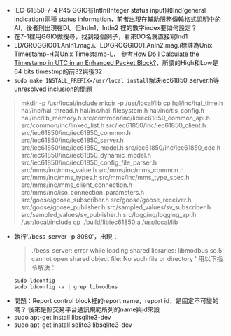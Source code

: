 - IEC-61850-7-4 P45 GGIO有IntIn(Integer status input)和Ind(general indication)兩種
status information，前者出現在輔助服務傳輸格式說明中的AI，後者則出現在DI。但IntIn1、IntIn2
裡的數字index要如何設定？
- 在7-1裡用GGIO做搜尋，找到幾個例子，看來DO名就直接寫Ind1
- LD/GROGGIO01.AnIn1.mag.i、LD/GROGGIO01.AnIn2.mag.i標註為Unix Timestamp-H與Unix Timestamp-L，
參考[How Do I Calculate the Timestamp in UTC in an Enhanced Packet Block?](https://ask.wireshark.org/question/15177/how-do-i-calculate-the-timestamp-in-utc-in-an-enhanced-packet-block/)，所謂的High和Low是64 bits timestmp的前32與後32
- `sudo make INSTALL_PREFIX=/usr/local install`解決iec61850_server.h等unresolved inclusion的問題
> mkdir -p /usr/local/include
mkdir -p /usr/local/lib
cp hal/inc/hal_time.h  hal/inc/hal_thread.h hal/inc/hal_filesystem.h hal/inc/tls_config.h hal/inc/lib_memory.h src/common/inc/libiec61850_common_api.h src/common/inc/linked_list.h src/iec61850/inc/iec61850_client.h src/iec61850/inc/iec61850_common.h src/iec61850/inc/iec61850_server.h src/iec61850/inc/iec61850_model.h src/iec61850/inc/iec61850_cdc.h src/iec61850/inc/iec61850_dynamic_model.h src/iec61850/inc/iec61850_config_file_parser.h src/mms/inc/mms_value.h src/mms/inc/mms_common.h src/mms/inc/mms_types.h src/mms/inc/mms_type_spec.h src/mms/inc/mms_client_connection.h src/mms/inc/iso_connection_parameters.h src/goose/goose_subscriber.h src/goose/goose_receiver.h src/goose/goose_publisher.h src/sampled_values/sv_subscriber.h src/sampled_values/sv_publisher.h src/logging/logging_api.h /usr/local/include
cp ./build/libiec61850.a /usr/local/lib
- 執行'./bess_server -p 8080'，出現：
  > ./bess_server: error while loading shared libraries: libmodbus.so.5: cannot open shared object file: No such file or directory
'
  用以下指令解決：
  ```
  sudo ldconfig
  sudo ldconfig -v | grep libmodbus
  ```
- 問題：Report control block裡的report name，report id，是固定不可變的嗎？ 後來是照交易平台通訊規範所列的name與id來設
- sudo apt-get install libsqlite3-dev
- sudo apt-get install sqlite3 libsqlite3-dev
